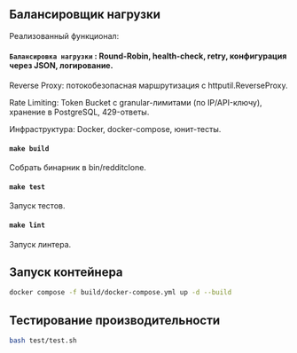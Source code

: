 ## Балансировщик нагрузки

Реализованный функционал:

#### `Балансировка нагрузки` : Round-Robin, health-check, retry, конфигурация через JSON, логирование.

Reverse Proxy: потокобезопасная маршрутизация с httputil.ReverseProxy.

Rate Limiting: Token Bucket с granular-лимитами (по IP/API-ключу), хранение в PostgreSQL, 429-ответы.

Инфраструктура: Docker, docker-compose, юнит-тесты.

#### `make build`

Собрать бинарник в bin/redditclone.

#### `make test`

Запуск тестов.

#### `make lint`

Запуск линтера.

## Запуск контейнера

```bash
docker compose -f build/docker-compose.yml up -d --build
```

## Тестирование производительности

```bash
bash test/test.sh
```